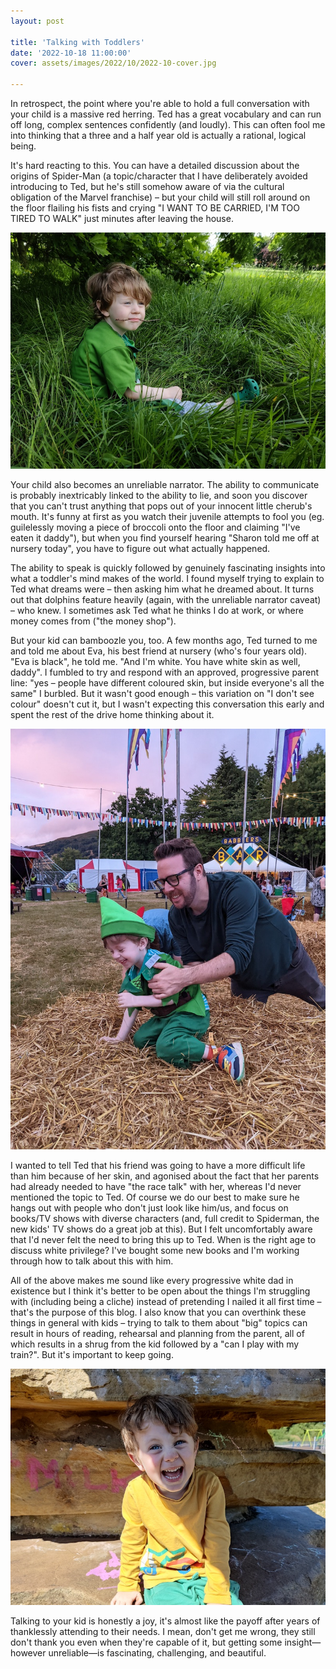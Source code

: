 ```yaml
---
layout: post

title: 'Talking with Toddlers'
date: '2022-10-18 11:00:00'
cover: assets/images/2022/10/2022-10-cover.jpg

---
```


In retrospect, the point where you're able to hold a full conversation with your child is a massive red herring. Ted has a great vocabulary and can run off long, complex sentences confidently (and loudly). This can often fool me into thinking that a three and a half year old is actually a rational, logical being.

It's hard reacting to this. You can have a detailed discussion about the origins of Spider-Man (a topic/character that I have deliberately avoided introducing to Ted, but he's still somehow aware of via the cultural obligation of the Marvel franchise) – but your child will still roll around on the floor flailing his fists and crying "I WANT TO BE CARRIED, I'M TOO TIRED TO WALK" just minutes after leaving the house.

![Playing his favourite game, 'pretending to be a dog'](/assets/images/2022/10/2022-10-grass.jpg)

Your child also becomes an unreliable narrator. The ability to communicate is probably inextricably linked to the ability to lie, and soon you discover that you can't trust anything that pops out of your innocent little cherub's mouth. It's funny at first as you watch their juvenile attempts to fool you (eg. guilelessly moving a piece of broccoli onto the floor and claiming "I've eaten it daddy"), but when you find yourself hearing "Sharon told me off at nursery today", you have to figure out what actually happened.

The ability to speak is quickly followed by genuinely fascinating insights into what a toddler's mind makes of the world. I found myself trying to explain to Ted what dreams were – then asking him what he dreamed about. It turns out that dolphins feature heavily (again, with the unreliable narrator caveat) – who knew. I sometimes ask Ted what he thinks I do at work, or where money comes from ("the money shop").

But your kid can bamboozle you, too. A few months ago, Ted turned to me and told me about Eva, his best friend at nursery (who's four years old). "Eva is black", he told me. "And I'm white. You have white skin as well, daddy". I fumbled to try and respond with an approved, progressive parent line: "yes – people have different coloured skin, but inside everyone's all the same" I burbled. But it wasn't good enough – this variation on "I don't see colour" doesn't cut it, but I wasn't expecting this conversation this early and spent the rest of the drive home thinking about it.

![Hanging out at Green Man festival, August 2022](/assets/images/2022/10/2022-10-greenman.jpg)


I wanted to tell Ted that his friend was going to have a more difficult life than him because of her skin, and agonised about the fact that her parents had already needed to have "the race talk" with her, whereas I'd never mentioned the topic to Ted. Of course we do our best to make sure he hangs out with people who don't just look like him/us, and focus on books/TV shows with diverse characters (and, full credit to Spiderman, the new kids' TV shows do a great job at this). But I felt uncomfortably aware that I'd never felt the need to bring this up to Ted. When is the right age to discuss white privilege? I've bought some new books and I'm working through how to talk about this with him.

All of the above makes me sound like every progressive white dad in existence but I think it's better to be open about the things I'm struggling with (including being a cliche) instead of pretending I nailed it all first time – that's the purpose of this blog. I also know that you can overthink these things in general with kids – trying to talk to them about "big" topics can result in hours of reading, rehearsal and planning from the parent, all of which results in a shrug from the kid followed by a "can I play with my train?". But it's important to keep going.

![At the park](/assets/images/2022/10/2022-10-ted.jpg)

Talking to your kid is honestly a joy, it's almost like the payoff after years of thanklessly attending to their needs. I mean, don't get me wrong, they still don't thank you even when they're capable of it, but getting some insight—however unreliable—is fascinating, challenging, and beautiful.